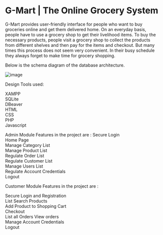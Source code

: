 # G-Mart | The Online Grocery System


G-Mart provides user-friendly interface for people who want to buy groceries online and get them delivered home. On an everyday basis, people have to use a grocery shop to get their livelihood items. To buy the necessary products, people visit a grocery shop to collect the products from different shelves and then pay for the items and checkout. But many times this process does not seem very convenient. In their busy schedule they always forget to make time for grocery shopping.

Below is the schema diagram of the database architecture.

![image](https://user-images.githubusercontent.com/48211558/215661837-91df13cc-1750-4dba-bce1-a16145a5937e.png)




Design Tools used:

XAMPP <br>
SQLite <br>
DBeaver <br>
HTML <br>
CSS <br>
PHP <br>
Javascript <br>



Admin Module Features in the project are :
Secure Login <br>
Home Page <br>
Manage Category List <br>
Manage Product List <br>
Regulate Order List <br>
Regulate Customer List <br>
Manage Users List <br>
Regulate Account Credentials  <br>
Logout <br>


Customer Module Features in the project are :

Secure Login and Registration <br>
List Search Products <br>
Add Product to Shopping Cart <br>
Checkout <br>
List all Orders View orders <br>
Manage Account Credentials <br>
Logout <br>

